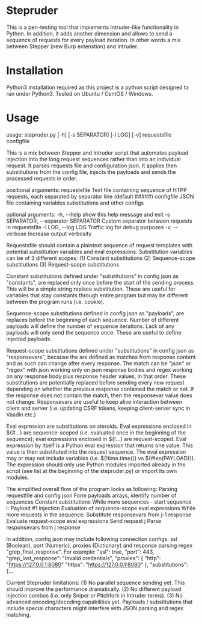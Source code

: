 # Stepruder

This is a pen-testing tool that implements Intruder-like functionality in Python. In addition, it adds another dimension and allows to send a sequence of requests for every payload iteration. In other words a mix between Stepper (new Burp extenstion) and Intruder.

# Installation

Python3 installation required as this project is a python script designed to run under Python3. Tested on Ubuntu / CentOS / Windows.

# Usage

usage: stepruder.py [-h] [-s SEPARATOR] [-l LOG] [-v] requestsfile configfile

This is a mix between Stepper and Intruder script that automates payload injection into the long request sequences rather than into an individual request. It parses requests file and configuration json. It applies then substitutions from the config file, injects the payloads and sends the processed requests in order.

positional arguments:
  requestsfile          Text file containing sequence of HTPP requests, each separated by separator line (default #####)
  configfile            JSON file containing variables substitutions and other configs

optional arguments:
  -h, --help            show this help message and exit
  -s SEPARATOR, --separator SEPARATOR
                        Custom separator between requests in requestsfile
  -l LOG, --log LOG     Traffic log for debug purposes
  -v, --verbose         Increase output verbosity

Requestsfile should contain a plaintext sequence of request templates with potential substitution variables and eval expressions. Substitution variables can be of 3 different scopes:
(1) Constant substitutions
(2) Sequence-scope substitutions
(3) Request-scope substitutions

Constant substitutions defined under "substitutions" in config json as "constants", are replaced only once before the start of the sending process. This will be a simple string replace substitution. These are useful for variables that stay constants through entire program but may be 
different between the program runs (i.e. cookie).

Sequence-scope substitutions defined in config json as "payloads", are replaces before the beginning of each sequence. Number of different payloads will define the number of sequence iterations. Lack of any payloads will only send the sequence once. These are useful to define injected payloads.

Request-scope substitutions defined under "substitutions" in config json as "responsevars", because the are defined as matches from response content and as such can change after every response. The match can be "json" or "regex" with json working only on json response bodies and regex working on any response body plus response header values, in that order. These substitutions are potentially replaced before sending every new request depending on whether the previous response contained the match or not. If the response does not contain the match, then the responsevar value does not change. Responsevars are useful to keep alive interaction between client and server (i.e. updating CSRF tokens, keeping client-server sync in Vaadin etc.)

Eval expression are substitutions on steroids. Eval expressions enclosed in ${#...} are sequence-scoped (i.e. evaluated once in the beginning 
of the sequence); eval expressions enclosed in ${!...} are request-scoped. Eval expression by itself is a Python eval expression that returns 
one value. This value is then substituted into the request sequence. The eval expression may or may not include variables (i.e. ${!time.time()} vs ${#len(PAYLOAD)}). The expression should only use Python modules imported already in the script (see list at the beginning of the stepruder.py) or import its own modules.

The simplified overall flow of the program looks as following:
        Parsing requestfile and config json
        Form payloads arrays, identify number of sequences
        Constant substitutions
        While more sequences - start sequence i:
                Payload #1 injection
                Evaluation of sequence-scope eval expressions
                While more requests in the sequence:
                        Substitute responsevars from j-1 response
                        Evaluate request-scope eval expressions
                        Send request j
                        Parse responsevars from j response

In addition, config json may include following connection configs: ssl (Boolean), port (Numeric), proxies (Dictionary) and response parsing regex "grep_final_response". For example:
        "ssl": true,
        "port": 443,
        "grep_last_response": "Invalid credentials",
        "proxies": {
                "http": "https://127.0.0.1:8080"
                "https": "https://127.0.0.1:8080"
        },
        "substitutions": {...

Current Stepruder limitations:
(1) No parallel sequence sending yet. This should improve the performance dramatically.
(2) No different payload injection combos (i.e. only Sniper or Pitchfork in Intruder terms).
(3) No advanced encoding/decoding capabilities yet. Payloads / substitutions that include special characters might interfere with JSON parsing and regex matching.
